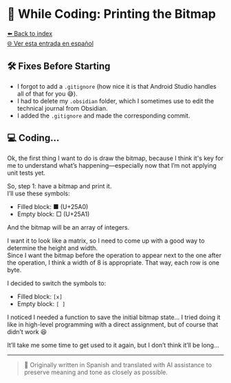 # 🧠 While Coding: Printing the Bitmap

[⬅️ Back to index](../journal_index.md)  
[🌐 Ver esta entrada en español](../../es/entries/2025-07-23_allolab.es.md)

## 🛠️ Fixes Before Starting

- I forgot to add a `.gitignore` (how nice it is that Android Studio handles all of that for you 😅).
- I had to delete my `.obsidian` folder, which I sometimes use to edit the technical journal from Obsidian.
- I added the `.gitignore` and made the corresponding commit.

## 💻 Coding...

Ok, the first thing I want to do is draw the bitmap, because I think it's key for me to understand what’s happening—especially now that I’m not applying unit tests yet.

So, step 1: have a bitmap and print it.  
I’ll use these symbols:  
- Filled block: ■ (U+25A0)  
- Empty block: □ (U+25A1)

And the bitmap will be an array of integers.

I want it to look like a matrix, so I need to come up with a good way to determine the height and width.  
Since I want the bitmap before the operation to appear next to the one after the operation, I think a width of 8 is appropriate. That way, each row is one byte.

I decided to switch the symbols to:  
- Filled block: `[x]`  
- Empty block: `[ ]`

I noticed I needed a function to save the initial bitmap state... I tried doing it like in high-level programming with a direct assignment, but of course that didn’t work 😆

It’ll take me some time to get used to it again, but I don’t think it’ll be long...

---

> 📝 Originally written in Spanish and translated with AI assistance to preserve meaning and tone as closely as possible.